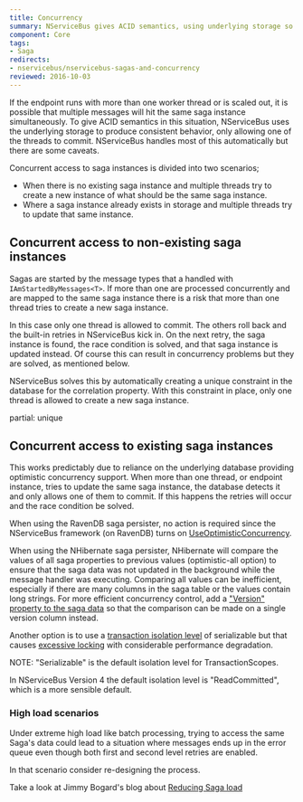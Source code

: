 ```yaml
---
title: Concurrency
summary: NServiceBus gives ACID semantics, using underlying storage so only one worker thread hitting a saga instance can commit.
component: Core
tags:
- Saga
redirects:
- nservicebus/nservicebus-sagas-and-concurrency
reviewed: 2016-10-03
---
```


If the endpoint runs with more than one worker thread or is scaled out, it is possible that multiple messages will hit the same saga instance simultaneously. To give ACID semantics in this situation, NServiceBus uses the underlying storage to produce consistent behavior, only allowing one of the threads to commit. NServiceBus handles most of this automatically but there are some caveats.

Concurrent access to saga instances is divided into two scenarios;

 * When there is no existing saga instance and multiple threads try to create a new instance of what should be the same saga instance.
 * Where a saga instance already exists in storage and multiple threads try to update that same instance.


## Concurrent access to non-existing saga instances

Sagas are started by the message types that a handled with `IAmStartedByMessages<T>`. If more than one are processed concurrently and are mapped to the same saga instance there is a risk that more than one thread tries to create a new saga instance.

In this case only one thread is allowed to commit. The others roll back and the built-in retries in NServiceBus kick in. On the next retry, the saga instance is found, the race condition is solved, and that saga instance is updated instead. Of course this can result in concurrency problems but they are solved, as mentioned below.

NServiceBus solves this by automatically creating a unique constraint in the database for the correlation property. With this constraint in place, only one thread is allowed to create a new saga instance.

partial: unique


## Concurrent access to existing saga instances

This works predictably due to reliance on the underlying database providing optimistic concurrency support. When more than one thread, or endpoint instance, tries to update the same saga instance, the database detects it and only allows one of them to commit. If this happens the retries will occur and the race condition be solved.

When using the RavenDB saga persister, no action is required since the NServiceBus framework (on RavenDB) turns on [UseOptimisticConcurrency](https://ravendb.net/docs/search/latest/csharp?searchTerm=how-to%20enable-optimistic-concurrency).

When using the NHibernate saga persister, NHibernate will compare the values of all saga properties to previous values (optimistic-all option) to ensure that the saga data was not updated in the background while the message handler was executing. Comparing all values can be inefficient, especially if there are many columns in the saga table or the values contain long strings. For more efficient concurrency control, add a ["Version" property to the saga data](/nservicebus/nhibernate/saga-concurrency#explicit-version) so that the comparison can be made on a single version column instead.

Another option is to use a [transaction isolation level](https://msdn.microsoft.com/en-us/library/system.transactions.isolationlevel.aspx) of serializable but that causes [excessive locking](https://msdn.microsoft.com/en-us/library/ms173763.aspx) with considerable performance degradation.

NOTE: "Serializable" is the default isolation level for TransactionScopes.

In NServiceBus Version 4 the default isolation level is
"ReadCommitted", which is a more sensible default.


### High load scenarios

Under extreme high load like batch processing, trying to access the same Saga's data could lead to a situation where messages ends up in the error queue even though both first and second level retries are enabled.

In that scenario consider re-designing the process.

Take a look at Jimmy Bogard's blog about [Reducing Saga load](https://lostechies.com/jimmybogard/2014/02/27/reducing-nservicebus-saga-load/)
